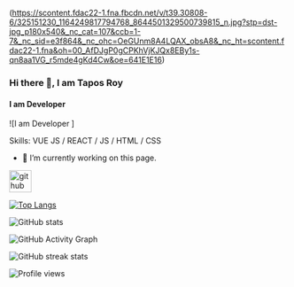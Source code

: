 (https://scontent.fdac22-1.fna.fbcdn.net/v/t39.30808-6/325151230_1164249817794768_8644501329500739815_n.jpg?stp=dst-jpg_p180x540&_nc_cat=107&ccb=1-7&_nc_sid=e3f864&_nc_ohc=OeGUnm8A4LQAX_obsA8&_nc_ht=scontent.fdac22-1.fna&oh=00_AfDJgP0gCPKhVjKJQx8EBy1s-qn8aa1VG_r5mde4gKd4Cw&oe=641E1E16)

### Hi there 👋, I am Tapos Roy
#### I am Developer 
![I am Developer ]


Skills: VUE JS / REACT / JS / HTML / CSS

- 🔭 I’m currently working on this page. 


[<img src='https://cdn.jsdelivr.net/npm/simple-icons@3.0.1/icons/github.svg' alt='github' height='40'>](https://github.com/Developertaposroy)  

[![Top Langs](https://github-readme-stats.vercel.app/api/top-langs/?username=Developertaposroy)](https://github.com/anuraghazra/github-readme-stats)

![GitHub stats](https://github-readme-stats.vercel.app/api?username=Developertaposroy&show_icons=true)  

![GitHub Activity Graph](https://activity-graph.herokuapp.com/graph?username=Developertaposroy)  

![GitHub streak stats](https://streak-stats.demolab.com/?user=Developertaposroy)  

![Profile views](https://gpvc.arturio.dev/Developertaposroy)  
